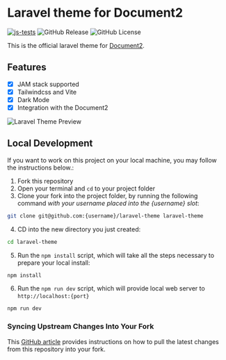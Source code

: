 # Laravel theme for Document2

[![js-tests](https://github.com/cable8mm/laravel-theme/actions/workflows/js-tests.yml/badge.svg)](https://github.com/cable8mm/laravel-theme/actions/workflows/js-tests.yml)
![GitHub Release](https://img.shields.io/github/v/release/cable8mm/laravel-theme)
![GitHub License](https://img.shields.io/github/license/cable8mm/Laravel-theme)

This is the official laravel theme for [Document2](https://github.com/cable8m/document2).

## Features

- [x] JAM stack supported
- [x] Tailwindcss and Vite
- [x] Dark Mode
- [x] Integration with the Document2

![Laravel Theme Preview](https://cabinet.palgle.com/laravel-theme-preview.png)

## Local Development

If you want to work on this project on your local machine, you may follow the instructions below.:

1. Fork this repository
2. Open your terminal and `cd` to your project folder
3. Clone your fork into the project folder, by running the following command *with your username placed into the {username} slot*:

```bash
git clone git@github.com:{username}/laravel-theme laravel-theme
```

4. CD into the new directory you just created:

```bash
cd laravel-theme
```

5. Run the `npm install` script, which will take all the steps necessary to prepare your local install:

```bash
npm install
```

6. Run the `npm run dev` script, which will provide local web server to `http://localhost:{port}`

```bash
npm run dev
```

### Syncing Upstream Changes Into Your Fork

This [GitHub article](https://help.github.com/en/articles/syncing-a-fork) provides instructions on how to pull the latest changes from this repository into your fork.
